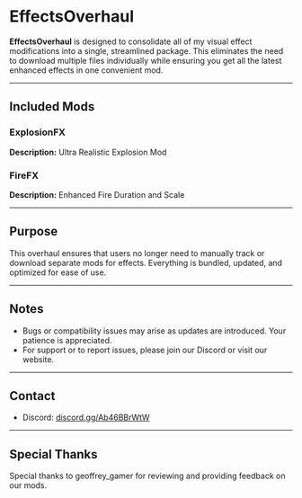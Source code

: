 # EffectsOverhaul

**EffectsOverhaul** is designed to consolidate all of my visual effect modifications into a single, streamlined package. This eliminates the need to download multiple files individually while ensuring you get all the latest enhanced effects in one convenient mod.

---

## Included Mods

### ExplosionFX  
**Description:** Ultra Realistic Explosion Mod

### FireFX  
**Description:** Enhanced Fire Duration and Scale

---

## Purpose

This overhaul ensures that users no longer need to manually track or download separate mods for effects. Everything is bundled, updated, and optimized for ease of use.

---

## Notes

- Bugs or compatibility issues may arise as updates are introduced. Your patience is appreciated.
- For support or to report issues, please join our Discord or visit our website.

---

## Contact

- Discord: [discord.gg/Ab46BBrWtW](https://discord.gg/Ab46BBrWtW)

---

## Special Thanks

Special thanks to geoffrey_gamer for reviewing and providing feedback on our mods.

